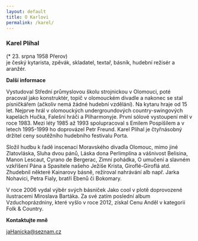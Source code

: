 ```yaml
---
layout: default
title: O Karlovi
permalink: /karel/
---
```


### Karel Plíhal

(* 23. srpna 1958 Přerov) <br>
je český kytarista, zpěvák, skladatel, textař, básník, hudební režisér a aranžér.

<b>Další informace</b>

<p>Vystudoval Střední průmyslovou školu strojnickou v Olomouci, poté pracoval jako konstruktér, topič v olomouckém divadle a nakonec se stal písničkářem (ačkoliv nemá žádné hudební vzdělání). Na kytaru hraje od 15 let. Nejprve hrál v olomouckých undergroundových country-swingových kapelách Hučka, Falešní hráči a Plíharmonyje. První sólové vystoupení měl v roce 1983. Mezi léty 1985 až 1993 spolupracoval s Emilem Pospíšilem a v letech 1995-1999 ho doprovázel Petr Freund. Karel Plíhal je čtyřnásobný držitel ceny soutěžního hudebního festivalu Porta.</p>
<p>Složil hudbu k řadě inscenací Moravského divadla Olomouc, mimo jiné Zlatovláska, Sluha dvou pánů, Láska dona Perlimplína a vášnivost Belisina, Manon Lescaut, Cyrano de Bergerac, Zimní pohádka, O umučení a slavném vzkříšení Pána a Spasitele našeho Ježíše Krista, Giroflé-Giroflá atd. Zhudebnil některé Kainarovy básně, režíroval nahrávání alb např. Jarka Nohavici, Petra Fialy, bratří Ebenů či Bokomary.</p>
<p>V roce 2006 vydal výběr svých básniček Jako cool v plotě doprovozené ilustracemi Miroslava Bartáka. Za své zatím poslední album Vzduchoprázdniny, které vyšlo v roce 2012, získal Cenu Anděl v kategorii Folk & Country.</p>

<b>Kontaktujte mně</b>

[jaHanicka@seznam.cz](mailto:jaHanicka@seznam.cz)
